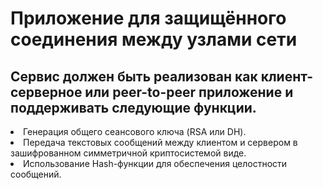 # Приложение для защищённого соединения между узлами сети #

## Cервис должен быть реализован как клиент-серверное или peer-to-peer приложение и поддерживать следующие функции. ##

<li>	Генерация общего сеансового ключа (RSA или DH).
<li>	Передача текстовых сообщений между клиентом и сервером в зашифрованном симметричной криптосистемой виде.
<li>	Использование Hash-функции для обеспечения целостности сообщений.
